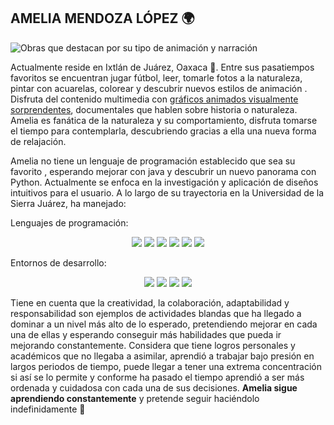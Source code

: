 

## AMELIA MENDOZA LÓPEZ 🌍

![Obras que destacan por su tipo de animación y narración](https://github.com/Ame-end/Ame-end/blob/main/Dise%C3%B1o%20sin%20t%C3%ADtulo.png)


Actualmente reside en Ixtlán de Juárez, Oaxaca 🌲. Entre sus pasatiempos favoritos se encuentran jugar fútbol, leer, tomarle fotos a la naturaleza, pintar con acuarelas, colorear y descubrir nuevos estilos de animación . Disfruta del contenido multimedia con [gráficos animados visualmente sorprendentes](https://www.youtube.com/watch?v=BMcGfgAo5pU), documentales que hablen sobre historia o naturaleza. Amelia es fanática de la naturaleza y su comportamiento, disfruta tomarse el tiempo para contemplarla, descubriendo gracias a ella una nueva forma de relajación.


Amelia no tiene un lenguaje de programación establecido que sea su favorito , esperando mejorar con java y descubrir un nuevo panorama con Python. Actualmente se enfoca en la investigación y aplicación de diseños intuitivos para el usuario. A lo largo de su trayectoria en la Universidad de la Sierra Juárez, ha manejado:

Lenguajes de programación: 

<p align="center">
  <img src="https://img.shields.io/badge/Python-3776AB?style=for-the-badge&logo=python&logoColor=white">
  <img src="https://img.shields.io/badge/JavaScript-F7DF1E?style=for-the-badge&logo=javascript&logoColor=black">
  <img src="https://img.shields.io/badge/Dart-0175C2?style=for-the-badge&logo=dart&logoColor=white">
  <img src="https://img.shields.io/badge/C-00599C?style=for-the-badge&logo=c&logoColor=white">
  <img src="https://img.shields.io/badge/C++-00599C?style=for-the-badge&logo=cplusplus&logoColor=white">
  <img src="https://img.shields.io/badge/HTML-E34F26?style=for-the-badge&logo=html5&logoColor=white">
</p>


Entornos de desarrollo:

<p align="center">
  <img src="https://img.shields.io/badge/Packet%20Tracer-00599C?style=for-the-badge&logo=cisco&logoColor=white">
  <img src="https://img.shields.io/badge/Visual%20Studio-5C2D91?style=for-the-badge&logo=visualstudio&logoColor=white">
  <img src="https://img.shields.io/badge/Apache%20NetBeans-1B6AC6?style=for-the-badge&logo=apache-netbeans&logoColor=white">
  <img src="https://img.shields.io/badge/MySQL%20Workbench-00758F?style=for-the-badge&logo=mysql&logoColor=white">
</p>


Tiene en cuenta que la creatividad, la colaboración, adaptabilidad y responsabilidad son ejemplos de actividades blandas que ha llegado a dominar a un nivel más alto de lo esperado, pretendiendo mejorar en cada una de ellas y esperando conseguir más habilidades que pueda ir mejorando constantemente. Considera que tiene logros personales y académicos que no llegaba a asimilar, aprendió a trabajar bajo presión en largos periodos de tiempo, puede llegar a tener una extrema concentración si así se lo permite y conforme ha pasado el tiempo aprendió a ser más ordenada y cuidadosa con cada una de sus decisiones. **Amelia sigue aprendiendo constantemente** y pretende seguir haciéndolo indefinidamente 🌱

